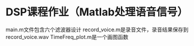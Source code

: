 # DSP课程作业（Matlab处理语音信号）

main.m文件包含六个滤波器设计
record_voice.m是录音文件，录音结果保存到record_voice.wav
TimeFreq_plot.m是一个画图函数

